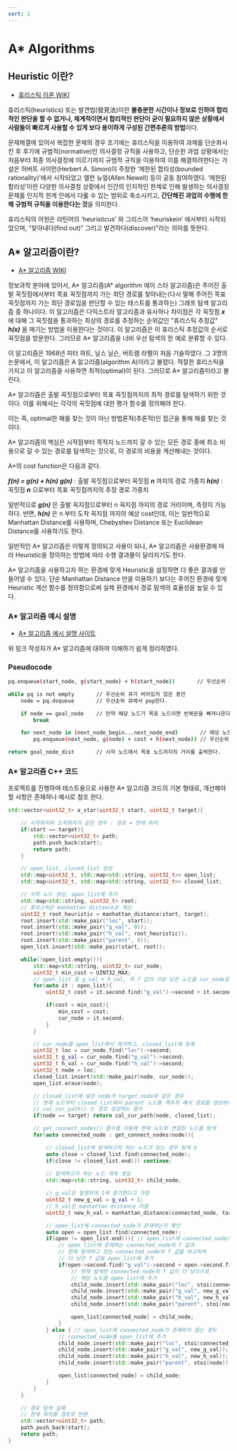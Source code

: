 ```yaml
---
sort: 1
---
```


# A* Algorithms

## Heuristic 이란?

* [휴리스틱 이론 WIKI](https://ko.wikipedia.org/wiki/%ED%9C%B4%EB%A6%AC%EC%8A%A4%ED%8B%B1_%EC%9D%B4%EB%A1%A0)

휴리스틱(heuristics) 또는 발견법(發見法)이란 **불충분한 시간이나 정보로 인하여 합리적인 판단을 할 수 없거나, 체계적이면서 합리적인 판단이 굳이 필요하지 않은 상황에서 사람들이 빠르게 사용할 수 있게 보다 용이하게 구성된 간편추론의 방법**이다.

문제해결에 있어서 복잡한 문제의 경우 초기에는 휴리스틱을 이용하여 과제를 단순화시킨 후 후기에 규범적(normative)인 의사결정 규칙을 사용하고, 단순한 과업 상황에서는 처음부터 최종 의사결정에 이르기까지 규범적 규칙을 이용하여 이를 해결하려한다는 가설은 허버트 사이먼(Herbert A. Simon)이 주창한 ‘제한된 합리성(bounded rationality)’에서 시작되었고 앨런 뉴얼(Allen Newell) 등이 공동 참여하였다. ‘제한된 합리성’이란 다양한 의사결정 상황에서 인간의 인지적인 한계로 인해 발생하는 의사결정 문제를 인지적 한계 안에서 다룰 수 있는 범위로 축소시키고, **간단해진 과업의 수행에 한해 규범적 규칙을 이용한다는 것**을 의미한다.

휴리스틱의 어원은 라틴어의 ‘heuristicus’ 와 그리스어 ‘heuriskein’ 에서부터 시작되었으며, “찾아내다(find out)” 그리고 발견하다(discover)”라는 의미를 뜻한다.

## A* 알고리즘이란?

* [A* 알고리즘 WIKI](https://ko.wikipedia.org/wiki/A*_%EC%95%8C%EA%B3%A0%EB%A6%AC%EC%A6%98)

정보과학 분야에 있어서, A* 알고리즘(A* algorithm 에이 스타 알고리즘)은 주어진 출발 꼭짓점에서부터 목표 꼭짓점까지 가는 최단 경로를 찾아내는(다시 말해 주어진 목표 꼭짓점까지 가는 최단 경로임을 판단할 수 있는 테스트를 통과하는) 그래프 탐색 알고리즘 중 하나이다. 이 알고리즘은 다익스트라 알고리즘과 유사하나 차이점은 각 꼭짓점 ***x*** 에 대해 그 꼭짓점을 통과하는 최상의 경로를 추정하는 순위값인 "휴리스틱 추정값" ***h(x)*** 을 매기는 방법을 이용한다는 것이다. 이 알고리즘은 이 휴리스틱 추정값의 순서로 꼭짓점을 방문한다. 그러므로 A* 알고리즘을 너비 우선 탐색의 한 예로 분류할 수 있다.

이 알고리즘은 1968년 피터 하트, 닐스 닐슨, 버트램 라팰이 처음 기술하였다. 그 3명의 논문에서, 이 알고리즘은 A 알고리즘(algorithm A)이라고 불렸다. 적절한 휴리스틱을 가지고 이 알고리즘을 사용하면 최적(optimal)이 된다. 그러므로 A* 알고리즘이라고 불린다.

A* 알고리즘은 출발 꼭짓점으로부터 목표 꼭짓점까지의 최적 경로를 탐색하기 위한 것이다. 이를 위해서는 각각의 꼭짓점에 대한 평가 함수를 정의해야 한다.

이는 즉, optimal한 해를 찾는 것이 아닌 방법론적(추론적)인 접근을 통해 해를 찾는 것이다.

A* 알고리즘의 핵심은 시작점부터 목적지 노드까지 갈 수 있는 모든 경로 중에 최소 비용으로 갈 수 있는 경로를 탐색하는 것으로, 이 경로의 비용을 계산해내는 것이다.

A*의 cost function은 다음과 같다.

***f(n) = g(n) + h(n)***
***g(n)*** : 출발 꼭짓점으로부터 꼭짓점 ***n*** 까지의 경로 가중치
***h(n)*** : 꼭짓점 ***n*** 으로부터 목표 꼭짓점까지의 추정 경로 가중치

일반적으로 ***g(n)*** 은 출발 꼭지점으로부터 n 꼭지점 까지의 경로 거리이며, 측정이 가능하다.
반면, ***h(n)*** 은 n 부터 도착 꼭지점 까지의 예상 cost인데, 이는 일반적으로 Manhattan Distance를 사용하며, Chebyshev Distance 또는 Euclidean Distance를 사용하기도 한다.

일반적인 A* 알고리즘은 이렇게 정의되고 사용이 되나, A* 알고리즘은 사용환경에 따라 Heuristic을 정의하는 방법에 따라 수행 결과물이 달라지기도 한다.

A* 알고리즘을 사용하고자 하는 환경에 맞게 Heuristic을 설정하면 더 좋은 결과를 만들어낼 수 있다. 단순 Manhattan Distance 만을 이용하기 보다는 주어진 환경에 맞게 Heuristic 계산 함수를 정의함으로써 실제 환경에서 경로 탐색의 효율성을 높일 수 있다.

### A* 알고리즘 예시 설명

* [A* 알고리즘 예시 설명 사이트](http://www.gisdeveloper.co.kr/?p=3897)

위 링크 작성자가 A* 알고리즘에 대하여 이해하기 쉽게 정리하였다.

### Pseudocode

```bash
pq.enqueue(start_node, g(start_node) + h(start_node))       // 우선순위 큐에 시작 노드를 삽입한다.

while pq is not empty       // 우선순위 큐가 비어있지 않은 동안
    node = pq.dequeue       // 우선순위 큐에서 pop한다.

    if node == goal_node    // 만약 해당 노드가 목표 노드이면 반복문을 빠져나온다.
        break

    for next_node in (next_node_begin...next_node_end)       // 해당 노드에서 이동할 수 있는 다음 노드들을 보는 동안
        pq.enqueue(next_node, g(node) + cost + h(next_node)) // 우선순위 큐에 다음 노드를 삽입한다.

return goal_node_dist       // 시작 노드에서 목표 노드까지의 거리를 출력한다.
```

### A* 알고리즘 C++ 코드

프로젝트를 진행하며 테스트용으로 사용한 A* 알고리즘 코드의 기본 형태로, 개선해야 할 사항은 존재하나 예시로 참조 한다.

```cpp
std::vector<uint32_t> a_star(uint32_t start, uint32_t target){

    // 시작위치와 도착위치가 같은 경우 : 경로 = 현재 위치
    if(start == target){
        std::vector<uint32_t> path;
        path.push_back(start);
        return path;
    }

    // open_list, closed_list 생성
    std::map<uint32_t, std::map<std::string, uint32_t>> open_list;
    std::map<uint32_t, std::map<std::string, uint32_t>> closed_list;

    // 시작 노드 생성, open_list에 추가
    std::map<std::string, uint32_t> root;
    // 휴리스틱은 manhattan distance로 계산
    uint32_t root_heuristic = manhattan_distance(start, target);
    root.insert(std::make_pair("loc", start));
    root.insert(std::make_pair("g_val", 0));
    root.insert(std::make_pair("h_val", root_heuristic));
    root.insert(std::make_pair("parent", 0));
    open_list.insert(std::make_pair(start, root));

    while(!open_list.empty()){
        std::map<std::string, uint32_t> cur_node;
        uint32_t min_cost = UINT32_MAX;
        // open_list 중 g_val + h_val, 즉 f 값이 가장 낮은 노드를 cur_node로 선택
        for(auto it : open_list){
            uint32_t cost = it.second.find("g_val")->second + it.second.find("h_val")->second;

            if(cost < min_cost){
                min_cost = cost;
                cur_node = it.second;
            }
        }

        // cur_node를 open_list에서 제거하고, closed_list에 등록
        uint32_t loc = cur_node.find("loc")->second;
        uint32_t g_val = cur_node.find("g_val")->second;
        uint32_t h_val = cur_node.find("h_val")->second;
        uint32_t node = loc;
        closed_list.insert(std::make_pair(node, cur_node));
        open_list.erase(node);

        // closed_list에 넣은 node가 target node와 같은 경우
        // 현재 노드부터 closed_list에서 parent 노드를 역추적 해서 경로를 생성하여 리턴
        // cal_cur_path() 는 경로 생성하는 함수
        if(node == target) return cal_cur_path(node, closed_list);

        // get_connect_nodes() 함수를 이용해 현재 노드와 연결된 노드를 탐색
        for(auto connected_node : get_connect_nodes(node)){

            // closed_list에 탐색하고자 하는 노드가 있는 경우 탐색 X
            auto close = closed_list.find(connected_node);
            if(close != closed_list.end()) continue;
            
            // 탐색하고자 하는 노드 객체 생성
            std::map<std::string, uint32_t> child_node;

            // g_val은 일정하게 1씩 증가한다고 가정
            uint32_t new_g_val = g_val + 1;
            // h_val은 manhattan distance 이용
            uint32_t new_h_val = manhattan_distance(connected_node, target);

            // open_list에 connected_node가 존재하는지 확인
            auto open = open_list.find(connected_node);
            if(open != open_list.end()){ // open_list에 connected_node가 존재하는 경우
                // open_list에 존재하는 connected_node의 f 값과
                // 현재 탐색하고 있는 connected_node의 f 값을 비교하여
                // 더 낮은 f 값을 open_list에 추가
                if(open->second.find("g_val")->second + open->second.find("h_val")->second > new_g_val + new_h_val){
                    // 현재 탐색한 connected_node의 f 값이 더 낮으므로
                    // 해당 노드를 open_list에 추가
                    child_node.insert(std::make_pair("loc", stoi(connected_node)));
                    child_node.insert(std::make_pair("g_val", new_g_val));
                    child_node.insert(std::make_pair("h_val", new_h_val));
                    child_node.insert(std::make_pair("parent", stoi(node)));

                    open_list[connected_node] = child_node;
                }
            } else { // open_list에 connected_node가 존재하지 않는 경우
                // connected_node를 open_list에 추가
                child_node.insert(std::make_pair("loc", stoi(connected_node)));
                child_node.insert(std::make_pair("g_val", new_g_val));
                child_node.insert(std::make_pair("h_val", new_h_val));
                child_node.insert(std::make_pair("parent", stoi(node)));

                open_list[connected_node] = child_node;
            }
        }
    }

    // 경로 탐색 실패
    // 현재 위치를 경로로 반환
    std::vector<uint32_t> path;
    path.push_back(start);
    return path;
}
```
